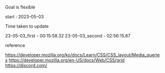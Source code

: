 Goal is flexible

start : 2023-05-03

Time taken to update

23-05-03_first - 00:15:58.32
23-05-03_second - 02:56:15.87

reference

https://developer.mozilla.org/ko/docs/Learn/CSS/CSS_layout/Media_queries
https://developer.mozilla.org/en-US/docs/Web/CSS/grid
https://discord.com/